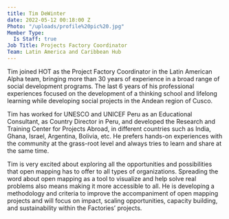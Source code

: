 ```yaml
---
title: Tim DeWinter
date: 2022-05-12 00:18:00 Z
Photo: "/uploads/profile%20pic%20.jpg"
Member Type:
  Is Staff: true
Job Title: Projects Factory Coordinator
Team: Latin America and Caribbean Hub
---
```


Tim joined HOT as the Project Factory Coordinator in the Latin American Alpha team, bringing more than 30 years of experience in a broad range of social development programs. The last 6 years of his professional experiences focused on the development of a thinking school and lifelong learning while developing social projects in the Andean region of Cusco. 

Tim has worked for UNESCO and UNICEF Peru as an Educational Consultant, as Country Director in Peru, and developed the Research and Training Center for Projects Abroad, in different countries such as India, Ghana, Israel, Argentina, Bolivia, etc. He prefers hands-on experiences with the community at the grass-root level and always tries to learn and share at the same time.

Tim is very excited about exploring all the opportunities and possibilities that open mapping has to offer to all types of organizations. Spreading the word about open mapping as a tool to visualize and help solve real problems also means making it more accessible to all. He is developing a methodology and criteria to improve the accompaniment of open mapping projects and will focus on impact, scaling opportunities, capacity building, and sustainability within the Factories’ projects.